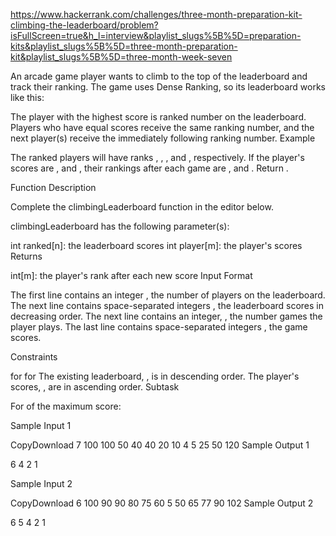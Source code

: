 https://www.hackerrank.com/challenges/three-month-preparation-kit-climbing-the-leaderboard/problem?isFullScreen=true&h_l=interview&playlist_slugs%5B%5D=preparation-kits&playlist_slugs%5B%5D=three-month-preparation-kit&playlist_slugs%5B%5D=three-month-week-seven

An arcade game player wants to climb to the top of the leaderboard and track their ranking. The game uses Dense Ranking, so its leaderboard works like this:

The player with the highest score is ranked number on the leaderboard.
Players who have equal scores receive the same ranking number, and the next player(s) receive the immediately following ranking number.
Example

The ranked players will have ranks , , , and , respectively. If the player's scores are , and , their rankings after each game are , and . Return .

Function Description

Complete the climbingLeaderboard function in the editor below.

climbingLeaderboard has the following parameter(s):

int ranked[n]: the leaderboard scores
int player[m]: the player's scores
Returns

int[m]: the player's rank after each new score
Input Format

The first line contains an integer , the number of players on the leaderboard.
The next line contains space-separated integers , the leaderboard scores in decreasing order.
The next line contains an integer, , the number games the player plays.
The last line contains space-separated integers , the game scores.

Constraints

for
for
The existing leaderboard, , is in descending order.
The player's scores, , are in ascending order.
Subtask

For of the maximum score:

Sample Input 1

CopyDownload
7
100 100 50 40 40 20 10
4
5 25 50 120
Sample Output 1

6
4
2
1

Sample Input 2

CopyDownload
6
100 90 90 80 75 60
5
50 65 77 90 102
Sample Output 2

6
5
4
2
1
